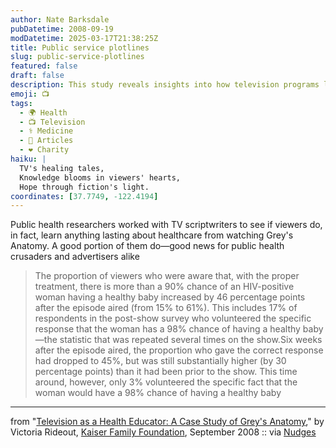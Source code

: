 ```yaml
---
author: Nate Barksdale
pubDatetime: 2008-09-19
modDatetime: 2025-03-17T21:38:25Z
title: Public service plotlines
slug: public-service-plotlines
featured: false
draft: false
description: This study reveals insights into how television programs like Grey's Anatomy can effectively enhance public awareness about healthcare.
emoji: 📺
tags:
  - 🌍 Health
  - 📺 Television
  - ⚕️ Medicine
  - 📖 Articles
  - ❤️ Charity
haiku: |
  TV's healing tales,  
  Knowledge blooms in viewers' hearts,  
  Hope through fiction's light.
coordinates: [37.7749, -122.4194]
---
```


Public health researchers worked with TV scriptwriters to see if viewers do, in fact, learn anything lasting about healthcare from watching Grey's Anatomy. A good portion of them do—good news for public health crusaders and advertisers alike

> The proportion of viewers who were aware that, with the proper treatment, there is more than a 90% chance of an HIV-positive woman having a healthy baby increased by 46 percentage points after the episode aired (from 15% to 61%). This includes 17% of respondents in the post-show survey who volunteered the specific response that the woman has a 98% chance of having a healthy baby—the statistic that was repeated several times on the show.Six weeks after the episode aired, the proportion who gave the correct response had dropped to 45%, but was still substantially higher (by 30 percentage points) than it had been prior to the show. This time around, however, only 3% volunteered the specific fact that the woman would have a 98% chance of having a healthy baby

---

from "[Television as a Health Educator: A Case Study of Grey's Anatomy](http://www.kff.org/entmedia/upload/7803.pdf)," by Victoria Rideout, [Kaiser Family Foundation](http://www.kff.org/), September 2008 :: via [Nudges](http://nudges.wordpress.com/2008/09/17/from-product-placement-to-public-service-placement/)
